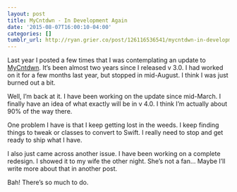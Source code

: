 ```yaml
---
layout: post
title: MyCntdwn - In Development Again
date: '2015-08-07T16:00:10-04:00'
categories: []
tumblr_url: http://ryan.grier.co/post/126116536541/mycntdwn-in-development-again
---
```

Last year I posted a few times that I was contemplating an update to [MyCntdwn](https://itunes.apple.com/us/app/mycntdwn/id293970065?mt=8). It’s been almost two years since I released v 3.0. I had worked on it for a few months last year, but stopped in mid-August. I think I was just burned out a bit.

Well, I’m back at it. I have been working on the update since mid-March. I finally have an idea of what exactly will be in v 4.0. I think I’m actually about 90% of the way there.

One problem I have is that I keep getting lost in the weeds. I keep finding things to tweak or classes to convert to Swift. I really need to stop and get ready to ship what I have.

I also just came across another issue. I have been working on a complete redesign. I showed it to my wife the other night. She’s not a fan… Maybe I’ll write more about that in another post.

Bah! There’s so much to do.

